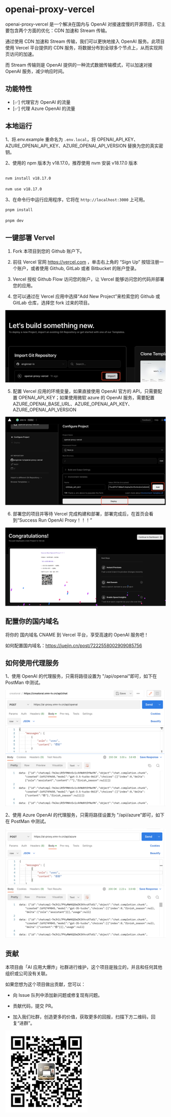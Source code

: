 # openai-proxy-vercel

openai-proxy-vercel 是一个解决在国内与 OpenAI 对接速度慢的开源项目，它主要包含两个方面的优化：CDN 加速和 Stream 传输。

通过使用 CDN 加速和 Stream 传输，我们可以更快地接入 OpenAI 服务。此项目使用 Vercel 平台提供的 CDN 服务，将数据分布到全球多个节点上，从而实现网页访问的加速。

而 Stream 传输则是 OpenAI 提供的一种流式数据传输模式，可以加速对接 OpenAI 服务，减少响应时间。

## 功能特性

- [✅] 代理官方 OpenAI 的流量
- [✅] 代理 Azure OpenAI 的流量

## 本地运行

1、将.env.example 重命名为 `.env.local`，将 OPENAI_API_KEY、AZURE_OPENAI_API_KEY、AZURE_OPENAI_API_VERSION 替换为您的真实密钥。

2、使用的 npm 版本为 v18.17.0，推荐使用 nvm 安装 v18.17.0 版本

```bash

nvm install v18.17.0

nvm use v18.17.0

```

3、在命令行中运行应用程序，它将在 `http://localhost:3000` 上可用。

```bash
pnpm install

pnpm dev
```

## 一键部署 Vervel

1. Fork 本项目到您的 Github 账户下。

2. 前往 Vercel 官网 https://vercel.com ，单击右上角的 “Sign Up” 按钮注册一个账户，或者使用 Github, GitLab 或者 Bitbucket 的账户登录。

3. Vercel 授权 Github Flow 访问您的账户，让 Vercel 能够访问您的代码并部署您的应用。

4. 您可以通过在 Vercel 应用中选择“Add New Project”来检索您的 Github 或 GitLab 仓库，选择您 fork 过来的项目。

![](./assets/4.png)

5. 配置 Vercel 应用的环境变量，如果直接使用 OpenAI 官方的 API，只需要配置 OPENAI_API_KEY；如果使用微软 azure 的 OpenAI 服务，需要配置 AZURE_OPENAI_BASE_URL、AZURE_OPENAI_API_KEY、AZURE_OPENAI_API_VERSION

![](./assets/5.png)

6. 部署您的项目并等待 Vercel 完成构建和部署，部署完成后，在首页会看到“Success Run OpenAI Proxy！！！”

![](./assets/6.png)

## 配置你的国内域名

将你的 国内域名 CNAME 到 Vercel 平台，享受高速的 OpenAI 服务吧！

如何配置国内域名：https://juejin.cn/post/7222558002909085756

## 如何使用代理服务

1、使用 OpenAI 的代理服务，只需将路径设置为 "/api/openai"即可，如下在 PostMan 中测试。

![](./assets/7.png)

2、使用 Azure OpenAI 的代理服务，只需将路径设置为 "/api/azure"即可，如下在 PostMan 中测试。

![](./assets/8.png)

## 贡献

本项目由「AI 应用大爆炸」社群进行维护，这个项目是独立的，并且和任何其他组织或公司没有关联。

如果您想为这个项目做出贡献，您可以：

- 向 Issue 队列中添加新问题或修复现有问题。

- 贡献代码，提交 PR。

- 加入我们社群，创造更多的价值，获取更多的回报，扫描下方二维码，回复“进群”。

![](./public/chat-group.png)
